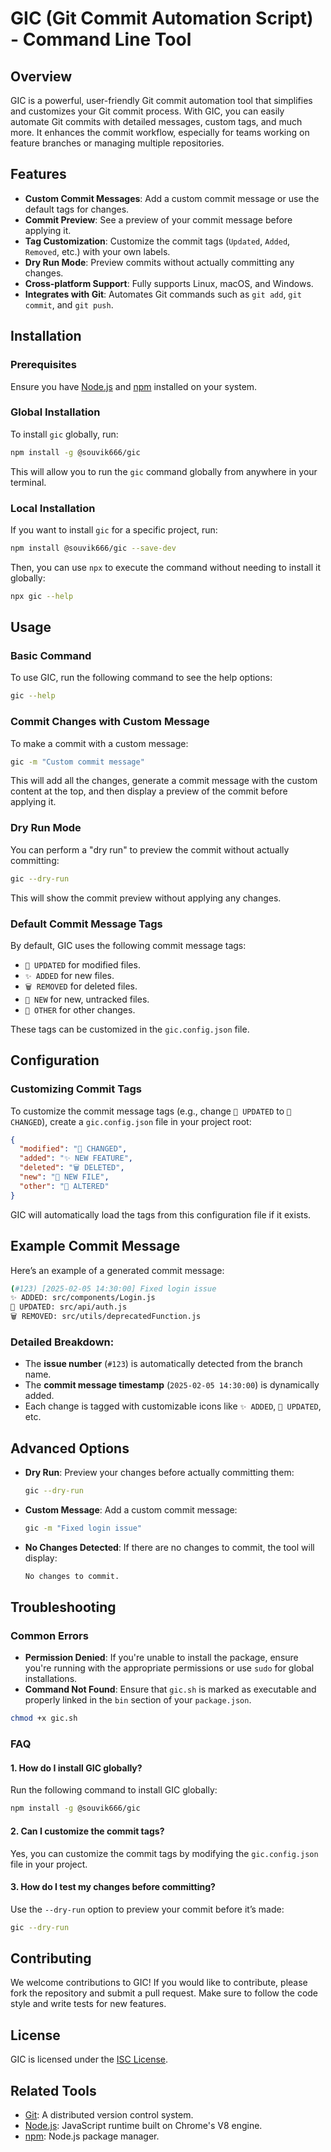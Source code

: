  
# GIC (Git Commit Automation Script) - Command Line Tool

## Overview

GIC is a powerful, user-friendly Git commit automation tool that simplifies and customizes your Git commit process. With GIC, you can easily automate Git commits with detailed messages, custom tags, and much more. It enhances the commit workflow, especially for teams working on feature branches or managing multiple repositories.

## Features

- **Custom Commit Messages**: Add a custom commit message or use the default tags for changes.
- **Commit Preview**: See a preview of your commit message before applying it.
- **Tag Customization**: Customize the commit tags (`Updated`, `Added`, `Removed`, etc.) with your own labels.
- **Dry Run Mode**: Preview commits without actually committing any changes.
- **Cross-platform Support**: Fully supports Linux, macOS, and Windows.
- **Integrates with Git**: Automates Git commands such as `git add`, `git commit`, and `git push`.

## Installation

### Prerequisites

Ensure you have [Node.js](https://nodejs.org/) and [npm](https://www.npmjs.com/) installed on your system.

### Global Installation

To install `gic` globally, run:

```bash
npm install -g @souvik666/gic
```

This will allow you to run the `gic` command globally from anywhere in your terminal.

### Local Installation

If you want to install `gic` for a specific project, run:

```bash
npm install @souvik666/gic --save-dev
```

Then, you can use `npx` to execute the command without needing to install it globally:

```bash
npx gic --help
```

## Usage

### Basic Command

To use GIC, run the following command to see the help options:

```bash
gic --help
```

### Commit Changes with Custom Message

To make a commit with a custom message:

```bash
gic -m "Custom commit message"
```

This will add all the changes, generate a commit message with the custom content at the top, and then display a preview of the commit before applying it.

### Dry Run Mode

You can perform a "dry run" to preview the commit without actually committing:

```bash
gic --dry-run
```

This will show the commit preview without applying any changes.

### Default Commit Message Tags

By default, GIC uses the following commit message tags:

- `🔧 UPDATED` for modified files.
- `✨ ADDED` for new files.
- `🗑️ REMOVED` for deleted files.
- `📄 NEW` for new, untracked files.
- `🔄 OTHER` for other changes.

These tags can be customized in the `gic.config.json` file.

## Configuration

### Customizing Commit Tags

To customize the commit message tags (e.g., change `🔧 UPDATED` to `🔨 CHANGED`), create a `gic.config.json` file in your project root:

```json
{
  "modified": "🔨 CHANGED",
  "added": "✨ NEW FEATURE",
  "deleted": "🗑️ DELETED",
  "new": "📄 NEW FILE",
  "other": "🔄 ALTERED"
}
```

GIC will automatically load the tags from this configuration file if it exists.

## Example Commit Message

Here’s an example of a generated commit message:

```bash
(#123) [2025-02-05 14:30:00] Fixed login issue
✨ ADDED: src/components/Login.js
🔧 UPDATED: src/api/auth.js
🗑️ REMOVED: src/utils/deprecatedFunction.js
```

### Detailed Breakdown:
- The **issue number** (`#123`) is automatically detected from the branch name.
- The **commit message timestamp** (`2025-02-05 14:30:00`) is dynamically added.
- Each change is tagged with customizable icons like `✨ ADDED`, `🔧 UPDATED`, etc.

## Advanced Options

- **Dry Run**: Preview your changes before actually committing them:

  ```bash
  gic --dry-run
  ```

- **Custom Message**: Add a custom commit message:

  ```bash
  gic -m "Fixed login issue"
  ```

- **No Changes Detected**: If there are no changes to commit, the tool will display:

  ```bash
  No changes to commit.
  ```

## Troubleshooting

### Common Errors

- **Permission Denied**: If you're unable to install the package, ensure you're running with the appropriate permissions or use `sudo` for global installations.
- **Command Not Found**: Ensure that `gic.sh` is marked as executable and properly linked in the `bin` section of your `package.json`.

```bash
chmod +x gic.sh
```

### FAQ

#### 1. How do I install GIC globally?

Run the following command to install GIC globally:

```bash
npm install -g @souvik666/gic
```

#### 2. Can I customize the commit tags?

Yes, you can customize the commit tags by modifying the `gic.config.json` file in your project.

#### 3. How do I test my changes before committing?

Use the `--dry-run` option to preview your commit before it’s made:

```bash
gic --dry-run
```

## Contributing

We welcome contributions to GIC! If you would like to contribute, please fork the repository and submit a pull request. Make sure to follow the code style and write tests for new features.

## License

GIC is licensed under the [ISC License](https://opensource.org/licenses/ISC).

## Related Tools

- [Git](https://git-scm.com/): A distributed version control system.
- [Node.js](https://nodejs.org/): JavaScript runtime built on Chrome's V8 engine.
- [npm](https://www.npmjs.com/): Node.js package manager.



 